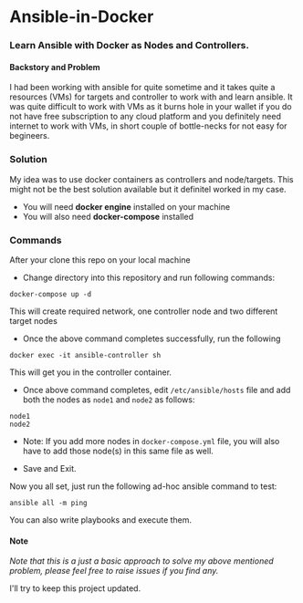 # Ansible-in-Docker
### Learn Ansible with Docker as Nodes and Controllers.

#### Backstory and Problem
I had been working with ansible for quite sometime and it takes quite a resources (VMs) for targets and controller to work with and learn ansible.
It was quite difficult to work with VMs as it burns hole in your wallet if you do not have free subscription to any cloud platform and you definitely need internet to work with VMs, in short couple of bottle-necks for not easy for begineers.

### Solution
My idea was to use docker containers as controllers and node/targets.
This might not be the best solution available but it definitel worked in my case.

- You will need **docker engine** installed on your machine
- You will also need **docker-compose** installed

### Commands
After your clone this repo on your local machine

- Change directory into this repository and run following commands:

```
docker-compose up -d
```

This will create required network, one controller node and two different target nodes

- Once the above command completes successfully, run the following

```
docker exec -it ansible-controller sh
```

This will get you in the controller container.

- Once above command completes, edit `/etc/ansible/hosts` file and add both the nodes as `node1` and `node2` as follows:

```
node1
node2
```

* Note: If you add more nodes in `docker-compose.yml` file, you will also have to add those node(s) in this same file as well.

- Save and Exit.

Now you all set, just run the following ad-hoc ansible command to test:

```
ansible all -m ping
```

You can also write playbooks and execute them.

#### Note

*Note that this is a just a basic approach to solve my above mentioned problem, please feel free to raise issues if you find any.*

I'll try to keep this project updated.
